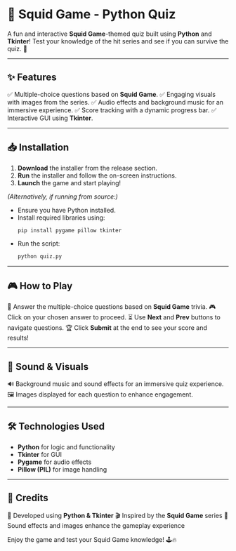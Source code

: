 # 🦑 Squid Game - Python Quiz

A fun and interactive **Squid Game**-themed quiz built using **Python** and **Tkinter**! Test your knowledge of the hit series and see if you can survive the quiz. 🎯

---

## ✨ Features
✅ Multiple-choice questions based on **Squid Game**.
✅ Engaging visuals with images from the series.
✅ Audio effects and background music for an immersive experience.
✅ Score tracking with a dynamic progress bar.
✅ Interactive GUI using **Tkinter**.

---

## 📥 Installation
1. **Download** the installer from the release section.
2. **Run** the installer and follow the on-screen instructions.
3. **Launch** the game and start playing!

*(Alternatively, if running from source:)*
- Ensure you have Python installed.
- Install required libraries using:
  ```sh
  pip install pygame pillow tkinter
  ```
- Run the script:
  ```sh
  python quiz.py
  ```

---

## 🎮 How to Play
🎯 Answer the multiple-choice questions based on **Squid Game** trivia.
🎮 Click on your chosen answer to proceed.
⏳ Use **Next** and **Prev** buttons to navigate questions.
🏆 Click **Submit** at the end to see your score and results!

---

## 🎵 Sound & Visuals
🔊 Background music and sound effects for an immersive quiz experience.
🖼️ Images displayed for each question to enhance engagement.

---

## 🛠️ Technologies Used
- **Python** for logic and functionality
- **Tkinter** for GUI
- **Pygame** for audio effects
- **Pillow (PIL)** for image handling

---

## 👏 Credits
🚀 Developed using **Python & Tkinter**
🎬 Inspired by the **Squid Game** series
🎵 Sound effects and images enhance the gameplay experience

Enjoy the game and test your Squid Game knowledge! 🕹️🔥

